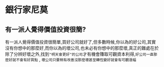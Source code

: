 # 銀行家尼莫


## 有一派人覺得價值投資很簡?
有一派人覺得價值投資很簡單,買好公司就好了,但多數時候,你以為的好公司,其實沒有你想中的那麼好,而你以為的壞公司,也未必有你想中的那麼壞,真正的難處在於除了分辨好壞之外,找到`"明天會更好"的公司`才有機會賺取可觀資本利得,`好公司一直那麼好就不會有好買點` , `壞公司只要稍有改善沒那麼壞甚至轉性變好就會有可觀漲幅`
